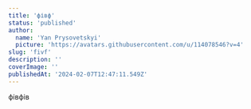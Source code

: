 ```yaml
---
title: 'фівф'
status: 'published'
author:
  name: 'Yan Prysovetskyi'
  picture: 'https://avatars.githubusercontent.com/u/114078546?v=4'
slug: 'fivf'
description: ''
coverImage: ''
publishedAt: '2024-02-07T12:47:11.549Z'
---
```


фівфів